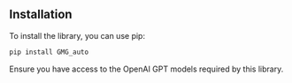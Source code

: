 ## Installation

To install the library, you can use pip:

```bash
pip install GMG_auto
```

Ensure you have access to the OpenAI GPT models required by this library.
